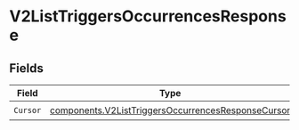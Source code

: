 # V2ListTriggersOccurrencesResponse


## Fields

| Field                                                                                                                    | Type                                                                                                                     | Required                                                                                                                 | Description                                                                                                              |
| ------------------------------------------------------------------------------------------------------------------------ | ------------------------------------------------------------------------------------------------------------------------ | ------------------------------------------------------------------------------------------------------------------------ | ------------------------------------------------------------------------------------------------------------------------ |
| `Cursor`                                                                                                                 | [components.V2ListTriggersOccurrencesResponseCursor](../../models/components/v2listtriggersoccurrencesresponsecursor.md) | :heavy_check_mark:                                                                                                       | N/A                                                                                                                      |